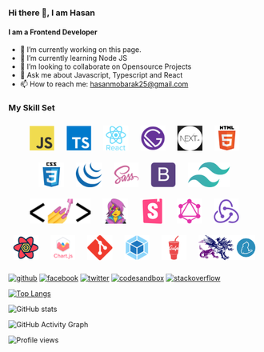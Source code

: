 ### Hi there 👋, I am Hasan

#### I am a Frontend Developer

- 🔭 I’m currently working on this page.
- 🌱 I’m currently learning Node JS
- 👯 I’m looking to collaborate on Opensource Projects
- 💬 Ask me about Javascript, Typescript and React
- 📫 How to reach me: hasanmobarak25@gmail.com

### My Skill Set

<div align="center">  
    <img style="margin: 10px" src="./images/javascript-original.svg" alt="JavaScript" height="50" />  
    <img style="margin: 10px" src="./images/typescript-original.svg" alt="TypeScript" height="50" />  
    <img style="margin: 10px" src="./images/react-original-wordmark.svg" alt="React" height="50" />  
    <img style="margin: 10px" src="./images/gatsby.png" alt="Gatsby" height="50" />    
    <img style="margin: 10px" src="./images/nextjs.png" alt="nextjs" height="50" />  
    <img style="margin: 10px" src="./images/html5-original-wordmark.svg" alt="HTML5" height="50" />  
    <img style="margin: 10px" src="./images/css3-original-wordmark.svg" alt="CSS3" height="50" /> 
    <img style="margin: 10px" src="./images/jquery.png" alt="jQuery" height="50" />  
    <img style="margin: 10px" src="./images/sass-original.svg" alt="Sass" height="50" />  
    <img style="margin: 10px" src="./images/bootstrap-plain.svg" alt="Bootstrap" height="50" />  
    <img style="margin: 10px" src="./images/tailwindcss-ar21.png" alt="tailwindcss" height="50" />  
    <img style="margin: 10px" src="./images/styled-components.png" alt="styled-components" height="50" />  
    <img style="margin: 10px" src="./images/emotion.png" alt="emotion" height="50" /> 
    <img style="margin: 10px" src="./images/storybook.png" alt="storybook" height="50" /> 
    <img style="margin: 10px" src="./images/graphql.png" alt="GraphQL" height="50" />  
    <img style="margin: 10px" src="./images/redux-original.svg" alt="Redux" height="50" />  
    <img style="margin: 10px" src="./images/react-query.svg" alt="react-query" height="50" /> 
    <img style="margin: 10px" src="./images/logo-title.svg" alt="Chart.js" height="50" />  
    <img style="margin: 10px" src="./images/git-scm-icon.svg" alt="Git" height="50" />  
    <img style="margin: 10px" src="./images/webpack-original.svg" alt="Webpack" height="50" />  
    <img style="margin: 10px" src="./images/gulp-plain.svg" alt="gulp.js" height="50" />
    <img style="margin: 10px" src="./images/lerna.png" alt="lerna and yarn" height="50" />
</div>

[<img src='https://cdn.jsdelivr.net/npm/simple-icons@3.0.1/icons/github.svg' alt='github' height='40'>](https://github.com/hasanm95) [<img src='https://cdn.jsdelivr.net/npm/simple-icons@3.0.1/icons/facebook.svg' alt='facebook' height='40'>](https://www.facebook.com/hasanm025) [<img src='https://cdn.jsdelivr.net/npm/simple-icons@3.0.1/icons/twitter.svg' alt='twitter' height='40'>](https://twitter.com/hasanm025) [<img src='https://cdn.jsdelivr.net/npm/simple-icons@3.0.1/icons/codesandbox.svg' alt='codesandbox' height='40'>](https://codesandbox.io/u/hasanm95) [<img src='https://cdn.jsdelivr.net/npm/simple-icons@3.0.1/icons/stackoverflow.svg' alt='stackoverflow' height='40'>](https://stackoverflow.com/users/6479863)

[![Top Langs](https://github-readme-stats.vercel.app/api/top-langs/?username=hasanm95)](https://github.com/anuraghazra/github-readme-stats)

![GitHub stats](https://github-readme-stats.vercel.app/api?username=hasanm95&show_icons=true&count_private=true)

![GitHub Activity Graph](https://activity-graph.herokuapp.com/graph?username=hasanm95)

![Profile views](https://gpvc.arturio.dev/hasanm95)
